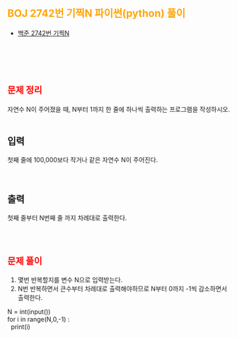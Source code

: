 # <span style="color:orange; font-size:17pt; font-weight:bold">BOJ 2742번 기찍N 파이썬(python)  풀이</span>

- [백준 2742번 기찍N](https://www.acmicpc.net/problem/2742)
<br><br>

<br><br>

# <span style="color: red; font-size:15pt">문제 정리</span>
자연수 N이 주어졌을 때, N부터 1까지 한 줄에 하나씩 출력하는 프로그램을 작성하시오.<br>
<br>
## 입력 <br>
첫째 줄에 100,000보다 작거나 같은 자연수 N이 주어진다.<br>
<br><br>
## 출력 <br>
첫째 줄부터 N번째 줄 까지 차례대로 출력한다. <br>
<br><br>

# <span style="color: red; font-size:15pt">문제 풀이</span>
1. 몇번 반복할지를 변수 N으로 입력받는다. <br>
2. N번 반복하면서 큰수부터 차례대로 출력해야하므로 N부터 0까지 -1씩 감소하면서 출력한다. <br>
<p>
N = int(input()) <br>
for i in range(N,0,-1) : <br>
&nbsp    print(i)
